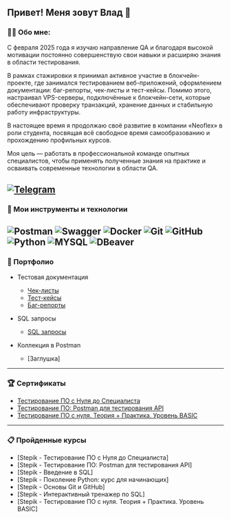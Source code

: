Привет!  Меня зовут Влад 👋
---
### 👨‍💻 Обо мне:
С февраля 2025 года я изучаю направление QA и благодаря высокой мотивации постоянно совершенствую свои навыки и расширяю знания в области тестирования.

В рамках стажировки я принимал активное участие в блокчейн-проекте, где занимался тестированием веб-приложений, оформлением документации: баг-репорты, чек-листы и тест-кейсы. Помимо этого, настраивал VPS-серверы, подключённые к блокчейн-сети, которые обеспечивают проверку транзакций, хранение данных и стабильную работу инфраструктуры.

В настоящее время я продолжаю своё развитие в компании «Neoflex» в роли студента, посвящая всё свободное время самообразованию и прохождению профильных курсов.

Моя цель — работать в профессиональной команде опытных специалистов, чтобы применять полученные знания на практике и осваивать современные технологии в области QA.

[![Telegram](https://img.shields.io/badge/-@taboyakov-blue?style=flat&logo=telegram&logoColor=white)](https://t.me/taboyakov)
---
### 🔧 Мои инструменты и технологии
![Postman](https://img.shields.io/badge/-Postman-090909?style=for-the-badge&logo=postman)
![Swagger](https://img.shields.io/badge/-Swagger-090909?style=for-the-badge&logo=Swagger)
![Docker](https://img.shields.io/badge/-Docker-090909?style=for-the-badge&logo=Docker)
![Git](https://img.shields.io/badge/-Git-090909?style=for-the-badge&logo=Git)
![GitHub](https://img.shields.io/badge/-GitHub-090909?style=for-the-badge&logo=GitHub)
![Python](https://img.shields.io/badge/-Python-090909?style=for-the-badge&logo=Python)
![MYSQL](https://img.shields.io/badge/-MYSQL-090909?style=for-the-badge&logo=MYSQL)
![DBeaver](https://img.shields.io/badge/-DBeaver-090909?style=for-the-badge&logo=DBeaver)
---

### 📁 Портфолио
- Тестовая документация
  -  [Чек-листы](https://github.com/QuaTab/briefcase/tree/main/Checklist)
  -  [Тест-кейсы](https://github.com/QuaTab/briefcase/tree/main/Test_case)
  -  [Баг-репорты](https://github.com/QuaTab/briefcase/tree/main/bug_report)
     
- SQL запросы
  -  [SQL запросы](https://github.com/QuaTab/briefcase/blob/main/SQL/sql.md)

- Коллекция в Postman
  -  [Заглушка]
---

### 🏆 Сертификаты
  - [Тестирование ПО с Нуля до Специалиста](https://github.com/QuaTab/briefcase/blob/main/certificate/stepik-certificate-qa.pdf)
  - [Тестирование ПО: Postman для тестирования API](https://github.com/QuaTab/briefcase/blob/main/certificate/stepik-certificate-postman.pdf)
  - [Тестирование ПО с нуля. Теория + Практика. Уровень BASIC](https://github.com/QuaTab/briefcase/blob/main/certificate/stepik-certificate-qa2.pdf)
---
### 📋 Пройденные курсы
  - [Stepik - Тестирование ПО с Нуля до Специалиста]
  - [Stepik - Тестирование ПО: Postman для тестирования API]
  - [Stepik - Введение в SQL]
  - [Stepik - Поколение Python: курс для начинающих]
  - [Stepik - Основы Git и GitHub]
  - [Stepik - Интерактивный тренажер по SQL]
  - [Stepik - Тестирование ПО с нуля. Теория + Практика. Уровень BASIC]
